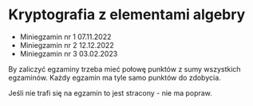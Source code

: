 # Kryptografia z elementami algebry

* Miniegzamin nr 1 07.11.2022
* Miniegzamin nr 2 12.12.2022
* Miniegzamin nr 3 03.02.2023

By zaliczyć egzaminy trzeba mieć połowę punktów z sumy wszystkich egzaminów. Każdy egzamin ma tyle samo punktów do zdobycia.

Jeśli nie trafi się na egzamin to jest stracony - nie ma popraw.

